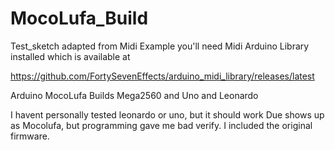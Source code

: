 # MocoLufa_Build

Test_sketch adapted from Midi Example
you'll need Midi Arduino Library installed which is available at

https://github.com/FortySevenEffects/arduino_midi_library/releases/latest



Arduino MocoLufa Builds Mega2560 and Uno and Leonardo

I havent personally tested leonardo or uno, but it should work
Due shows up as Mocolufa, but programming gave me bad verify.
I included the original firmware.
